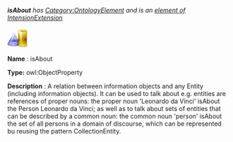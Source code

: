 ___isAbout__ 
 has
 [Category:OntologyElement](../../Category/OntologyElement "Category:OntologyElement") 
 and is an
 [element of](../../Property/ElementOf "Property:ElementOf") 
[IntensionExtension](../../Submissions/IntensionExtension "Submissions:IntensionExtension")_




  





[![ObjectProperty](../public/images/thumb/c/c3/ObjectProperty.gif/45px-ObjectProperty.gif)](../../Image/ObjectProperty.gif "ObjectProperty")


__Name__ 
 : isAbout
 



__Type:__ 
 owl:ObjectProperty
 



__Description__ 
 : A relation between information objects and any Entity (including information objects). It can be used to talk about e.g. entities are references of proper nouns: the proper noun 'Leonardo da Vinci' isAbout the Person Leonardo da Vinci; as well as to talk about sets of entities that can be described by a common noun: the common noun 'person' isAbout the set of all persons in a domain of discourse, which can be represented bu reusing the pattern CollectionEntity.